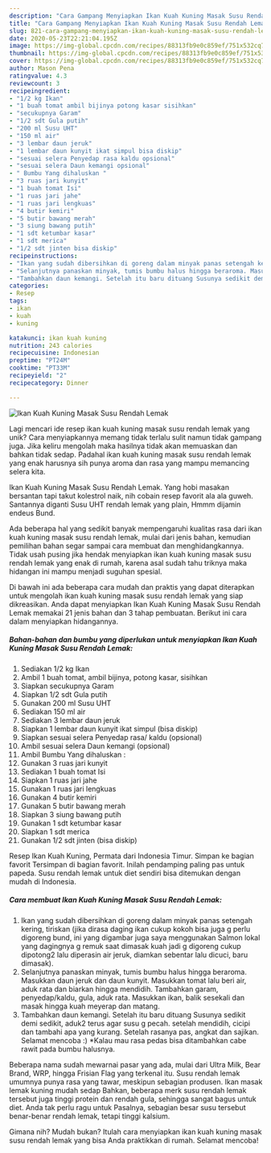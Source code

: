 ```yaml
---
description: "Cara Gampang Menyiapkan Ikan Kuah Kuning Masak Susu Rendah Lemak yang Enak"
title: "Cara Gampang Menyiapkan Ikan Kuah Kuning Masak Susu Rendah Lemak yang Enak"
slug: 821-cara-gampang-menyiapkan-ikan-kuah-kuning-masak-susu-rendah-lemak-yang-enak
date: 2020-05-23T22:21:04.195Z
image: https://img-global.cpcdn.com/recipes/88313fb9e0c859ef/751x532cq70/ikan-kuah-kuning-masak-susu-rendah-lemak-foto-resep-utama.jpg
thumbnail: https://img-global.cpcdn.com/recipes/88313fb9e0c859ef/751x532cq70/ikan-kuah-kuning-masak-susu-rendah-lemak-foto-resep-utama.jpg
cover: https://img-global.cpcdn.com/recipes/88313fb9e0c859ef/751x532cq70/ikan-kuah-kuning-masak-susu-rendah-lemak-foto-resep-utama.jpg
author: Mason Pena
ratingvalue: 4.3
reviewcount: 3
recipeingredient:
- "1/2 kg Ikan"
- "1 buah tomat ambil bijinya potong kasar sisihkan"
- "secukupnya Garam"
- "1/2 sdt Gula putih"
- "200 ml Susu UHT"
- "150 ml air"
- "3 lembar daun jeruk"
- "1 lembar daun kunyit ikat simpul bisa diskip"
- "sesuai selera Penyedap rasa kaldu opsional"
- "sesuai selera Daun kemangi opsional"
- " Bumbu Yang dihaluskan "
- "3 ruas jari kunyit"
- "1 buah tomat Isi"
- "1 ruas jari jahe"
- "1 ruas jari lengkuas"
- "4 butir kemiri"
- "5 butir bawang merah"
- "3 siung bawang putih"
- "1 sdt ketumbar kasar"
- "1 sdt merica"
- "1/2 sdt jinten bisa diskip"
recipeinstructions:
- "Ikan yang sudah dibersihkan di goreng dalam minyak panas setengah kering, tiriskan (jika dirasa daging ikan cukup kokoh bisa juga g perlu digoreng bund, ini yang digambar juga saya menggunakan Salmon lokal yang dagingnya g remuk saat dimasak kuah jadi g digoreng cukup dipotong2 lalu diperasin air jeruk, diamkan sebentar lalu dicuci, baru dimasak)."
- "Selanjutnya panaskan minyak, tumis bumbu halus hingga beraroma. Masukkan daun jeruk dan daun kunyit. Masukkan tomat lalu beri air, aduk rata dan biarkan hingga mendidih. Tambahkan garam, penyedap/kaldu, gula, aduk rata. Masukkan ikan, balik sesekali dan masak hingga kuah meyerap dan matang."
- "Tambahkan daun kemangi. Setelah itu baru dituang Susunya sedikit demi sedikit, aduk2 terus agar susu g pecah. setelah mendidih, cicipi dan tambahi apa yang kurang. Setelah rasanya pas, angkat dan sajikan. Selamat mencoba :) *Kalau mau rasa pedas bisa ditambahkan cabe rawit pada bumbu halusnya."
categories:
- Resep
tags:
- ikan
- kuah
- kuning

katakunci: ikan kuah kuning 
nutrition: 243 calories
recipecuisine: Indonesian
preptime: "PT24M"
cooktime: "PT33M"
recipeyield: "2"
recipecategory: Dinner

---
```



![Ikan Kuah Kuning Masak Susu Rendah Lemak](https://img-global.cpcdn.com/recipes/88313fb9e0c859ef/751x532cq70/ikan-kuah-kuning-masak-susu-rendah-lemak-foto-resep-utama.jpg)

Lagi mencari ide resep ikan kuah kuning masak susu rendah lemak yang unik? Cara menyiapkannya memang tidak terlalu sulit namun tidak gampang juga. Jika keliru mengolah maka hasilnya tidak akan memuaskan dan bahkan tidak sedap. Padahal ikan kuah kuning masak susu rendah lemak yang enak harusnya sih punya aroma dan rasa yang mampu memancing selera kita.

Ikan Kuah Kuning Masak Susu Rendah Lemak. Yang hobi masakan bersantan tapi takut kolestrol naik, nih cobain resep favorit ala ala guweh. Santannya diganti Susu UHT rendah lemak yang plain, Hmmm dijamin endeus Bund.

Ada beberapa hal yang sedikit banyak mempengaruhi kualitas rasa dari ikan kuah kuning masak susu rendah lemak, mulai dari jenis bahan, kemudian pemilihan bahan segar sampai cara membuat dan menghidangkannya. Tidak usah pusing jika hendak menyiapkan ikan kuah kuning masak susu rendah lemak yang enak di rumah, karena asal sudah tahu triknya maka hidangan ini mampu menjadi suguhan spesial.


Di bawah ini ada beberapa cara mudah dan praktis yang dapat diterapkan untuk mengolah ikan kuah kuning masak susu rendah lemak yang siap dikreasikan. Anda dapat menyiapkan Ikan Kuah Kuning Masak Susu Rendah Lemak memakai 21 jenis bahan dan 3 tahap pembuatan. Berikut ini cara dalam menyiapkan hidangannya.

<!--inarticleads1-->

##### Bahan-bahan dan bumbu yang diperlukan untuk menyiapkan Ikan Kuah Kuning Masak Susu Rendah Lemak:

1. Sediakan 1/2 kg Ikan
1. Ambil 1 buah tomat, ambil bijinya, potong kasar, sisihkan
1. Siapkan secukupnya Garam
1. Siapkan 1/2 sdt Gula putih
1. Gunakan 200 ml Susu UHT
1. Sediakan 150 ml air
1. Sediakan 3 lembar daun jeruk
1. Siapkan 1 lembar daun kunyit ikat simpul (bisa diskip)
1. Siapkan sesuai selera Penyedap rasa/ kaldu (opsional)
1. Ambil sesuai selera Daun kemangi (opsional)
1. Ambil  Bumbu Yang dihaluskan :
1. Gunakan 3 ruas jari kunyit
1. Sediakan 1 buah tomat Isi
1. Siapkan 1 ruas jari jahe
1. Gunakan 1 ruas jari lengkuas
1. Gunakan 4 butir kemiri
1. Gunakan 5 butir bawang merah
1. Siapkan 3 siung bawang putih
1. Gunakan 1 sdt ketumbar kasar
1. Siapkan 1 sdt merica
1. Gunakan 1/2 sdt jinten (bisa diskip)


Resep Ikan Kuah Kuning, Permata dari Indonesia Timur. Simpan ke bagian favorit Tersimpan di bagian favorit. Inilah pendamping paling pas untuk papeda. Susu rendah lemak untuk diet sendiri bisa ditemukan dengan mudah di Indonesia. 

<!--inarticleads2-->

##### Cara membuat Ikan Kuah Kuning Masak Susu Rendah Lemak:

1. Ikan yang sudah dibersihkan di goreng dalam minyak panas setengah kering, tiriskan (jika dirasa daging ikan cukup kokoh bisa juga g perlu digoreng bund, ini yang digambar juga saya menggunakan Salmon lokal yang dagingnya g remuk saat dimasak kuah jadi g digoreng cukup dipotong2 lalu diperasin air jeruk, diamkan sebentar lalu dicuci, baru dimasak).
1. Selanjutnya panaskan minyak, tumis bumbu halus hingga beraroma. Masukkan daun jeruk dan daun kunyit. Masukkan tomat lalu beri air, aduk rata dan biarkan hingga mendidih. Tambahkan garam, penyedap/kaldu, gula, aduk rata. Masukkan ikan, balik sesekali dan masak hingga kuah meyerap dan matang.
1. Tambahkan daun kemangi. Setelah itu baru dituang Susunya sedikit demi sedikit, aduk2 terus agar susu g pecah. setelah mendidih, cicipi dan tambahi apa yang kurang. Setelah rasanya pas, angkat dan sajikan. Selamat mencoba :) *Kalau mau rasa pedas bisa ditambahkan cabe rawit pada bumbu halusnya.


Beberapa nama sudah mewarnai pasar yang ada, mulai dari Ultra Milk, Bear Brand, WRP, hingga Frisian Flag yang terkenal itu. Susu rendah lemak umumnya punya rasa yang tawar, meskipun sebagian produsen. Ikan masak lemak kuning mudah sedap Bahkan, beberapa merk susu rendah lemak tersebut juga tinggi protein dan rendah gula, sehingga sangat bagus untuk diet. Anda tak perlu ragu untuk Pasalnya, sebagian besar susu tersebut benar-benar rendah lemak, tetapi tinggi kalsium. 

Gimana nih? Mudah bukan? Itulah cara menyiapkan ikan kuah kuning masak susu rendah lemak yang bisa Anda praktikkan di rumah. Selamat mencoba!
